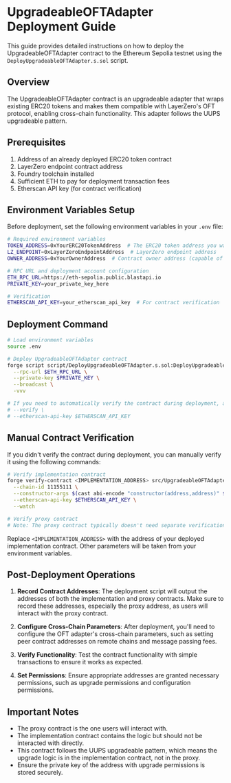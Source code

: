 # UpgradeableOFTAdapter Deployment Guide

This guide provides detailed instructions on how to deploy the UpgradeableOFTAdapter contract to the Ethereum Sepolia testnet using the `DeployUpgradeableOFTAdapter.s.sol` script.

## Overview

The UpgradeableOFTAdapter contract is an upgradeable adapter that wraps existing ERC20 tokens and makes them compatible with LayerZero's OFT protocol, enabling cross-chain functionality. This adapter follows the UUPS upgradeable pattern.

## Prerequisites

1. Address of an already deployed ERC20 token contract
2. LayerZero endpoint contract address
3. Foundry toolchain installed
4. Sufficient ETH to pay for deployment transaction fees
5. Etherscan API key (for contract verification)

## Environment Variables Setup

Before deployment, set the following environment variables in your `.env` file:

```bash
# Required environment variables
TOKEN_ADDRESS=0xYourERC20TokenAddress  # The ERC20 token address you want to adapt
LZ_ENDPOINT=0xLayerZeroEndpointAddress  # LayerZero endpoint address
OWNER_ADDRESS=0xYourOwnerAddress  # Contract owner address (capable of upgrades and configuration)

# RPC URL and deployment account configuration
ETH_RPC_URL=https://eth-sepolia.public.blastapi.io
PRIVATE_KEY=your_private_key_here

# Verification
ETHERSCAN_API_KEY=your_etherscan_api_key  # For contract verification
```

## Deployment Command

```bash
# Load environment variables
source .env

# Deploy UpgradeableOFTAdapter contract
forge script script/DeployUpgradeableOFTAdapter.s.sol:DeployUpgradeableOFTAdapter \
  --rpc-url $ETH_RPC_URL \
  --private-key $PRIVATE_KEY \
  --broadcast \
  -vvv

# If you need to automatically verify the contract during deployment, add these parameters
# --verify \
# --etherscan-api-key $ETHERSCAN_API_KEY
```

## Manual Contract Verification

If you didn't verify the contract during deployment, you can manually verify it using the following commands:

```bash
# Verify implementation contract
forge verify-contract <IMPLEMENTATION_ADDRESS> src/UpgradeableOFTAdapter.sol:UpgradeableOFTAdapter \
  --chain-id 11155111 \
  --constructor-args $(cast abi-encode "constructor(address,address)" $TOKEN_ADDRESS $LZ_ENDPOINT) \
  --etherscan-api-key $ETHERSCAN_API_KEY \
  --watch

# Verify proxy contract
# Note: The proxy contract typically doesn't need separate verification as it's a standard ERC1967Proxy
```

Replace `<IMPLEMENTATION_ADDRESS>` with the address of your deployed implementation contract. Other parameters will be taken from your environment variables.

## Post-Deployment Operations

1. **Record Contract Addresses**: The deployment script will output the addresses of both the implementation and proxy contracts. Make sure to record these addresses, especially the proxy address, as users will interact with the proxy contract.

2. **Configure Cross-Chain Parameters**: After deployment, you'll need to configure the OFT adapter's cross-chain parameters, such as setting peer contract addresses on remote chains and message passing fees.

3. **Verify Functionality**: Test the contract functionality with simple transactions to ensure it works as expected.

4. **Set Permissions**: Ensure appropriate addresses are granted necessary permissions, such as upgrade permissions and configuration permissions.

## Important Notes

- The proxy contract is the one users will interact with.
- The implementation contract contains the logic but should not be interacted with directly.
- This contract follows the UUPS upgradeable pattern, which means the upgrade logic is in the implementation contract, not in the proxy.
- Ensure the private key of the address with upgrade permissions is stored securely.
